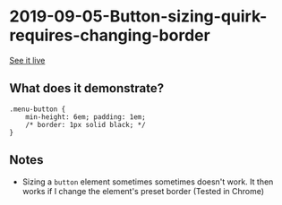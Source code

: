 # 2019-09-05-Button-sizing-quirk-requires-changing-border

[See it live](https://jfhector.github.io/cheat-sheets/code_examples/2019-09-05-Button-sizing-quirk-requires-changing-border/)

## What does it demonstrate?

```
.menu-button {
    min-height: 6em; padding: 1em;
    /* border: 1px solid black; */
}
```

## Notes

* Sizing a `button` element sometimes sometimes doesn't work. It then works if I change the element's preset border (Tested in Chrome)

